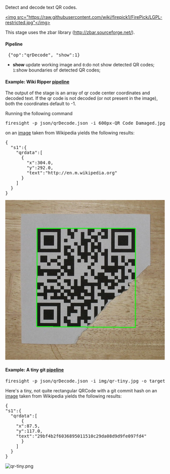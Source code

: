Detect and decode text QR codes.

<a href="https://github.com/firepick1/FirePick/wiki/LGPL-Restricted"><img src="https://raw.githubusercontent.com/wiki/firepick1/FirePick/LGPL-restricted.jpg"</img></a>

This stage uses the zbar library (http://zbar.sourceforge.net/).

#### Pipeline
<pre> {"op":"qrDecode", "show":1}</pre>
* **show** update working image and
 `0`:do not show detected QR codes; 
 `1`:show boundaries of detected QR codes; 

#### Example: Wiki Ripper [pipeline](https://github.com/firepick1/FireSight/blob/master/json/qrDecode.json)

The output of the stage is an array of qr code center coordinates and decoded text. If the qr code is not decoded (or not present in the image), both the coordinates default to -1.

Running the following command
<pre>firesight -p json/qrDecode.json -i 600px-QR_Code_Damaged.jpg -o qr-damaged-result.jpg</pre>
on an <a href=https://en.wikipedia.org/wiki/File:QR_Code_Damaged.jpg>image</a> taken from Wikipedia yields the following results:
<pre>{
  "s1":{
    "qrdata":[
      {
        "x":304.0,
        "y":292.0,
        "text":"http://en.m.wikipedia.org"
      }
    ]
  }
}</pre>

![qr-damaged-result](img/qr-damaged-result.jpg)

#### Example: A tiny git [pipeline](https://github.com/firepick1/FireSight/blob/master/json/qrDecode.json)
<pre>firesight -p json/qrDecode.json -i img/qr-tiny.jpg -o target/qr-tiny.png</pre>
Here's a tiny, not quite rectangular QRCode with a git commit hash
on an <a href=https://en.wikipedia.org/wiki/File:QR_Code_Damaged.jpg>image</a> taken from Wikipedia yields the following results:

<pre>{
"s1":{
  "qrdata":[
      {
	"x":87.5,
	"y":117.0,
	"text":"29bf4b2f6036895011510c29da08d9d9fe097fd4"
      }
    ]
  }
}</pre>

![qr-tiny.png](https://github.com/firepick1/FireSight/blob/master/img/qr-tiny.png?raw=true)

